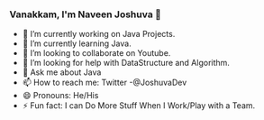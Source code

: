 ### Vanakkam, I'm Naveen Joshuva  👋

- 🔭 I’m currently working on Java Projects.
- 🌱 I’m currently learning Java.
- 👯 I’m looking to collaborate on Youtube.
- 🤔 I’m looking for help with DataStructure and Algorithm.
- 💬 Ask me about Java
- 📫 How to reach me: Twitter -@JoshuvaDev
- 😄 Pronouns: He/His
- ⚡ Fun fact: I can Do More Stuff When I Work/Play with a Team.

